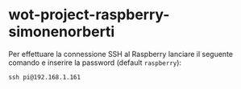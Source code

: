 # wot-project-raspberry-simonenorberti
Per effettuare la connessione SSH al Raspberry lanciare il seguente comando e inserire la password (default ```raspberry```):
```
ssh pi@192.168.1.161
```

